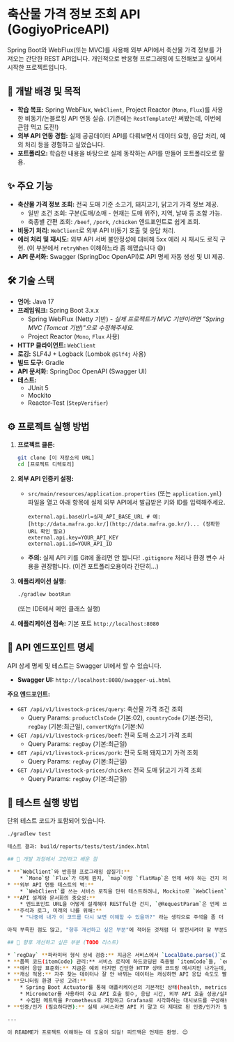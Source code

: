 # 축산물 가격 정보 조회 API (GogiyoPriceAPI)

Spring Boot와 WebFlux(또는 MVC)를 사용해 외부 API에서 축산물 가격 정보를 가져오는 간단한 REST API입니다. 개인적으로 반응형 프로그래밍에 도전해보고 싶어서 시작한 프로젝트입니다.

## 🚀 개발 배경 및 목적

* **학습 목표:** Spring WebFlux, `WebClient`, Project Reactor (`Mono`, `Flux`)를 사용한 비동기/논블로킹 API 연동 실습. (기존에는 `RestTemplate`만 써봤는데, 이번에 큰맘 먹고 도전!)
* **외부 API 연동 경험:** 실제 공공데이터 API를 다뤄보면서 데이터 요청, 응답 처리, 예외 처리 등을 경험하고 싶었습니다.
* **포트폴리오:** 학습한 내용을 바탕으로 실제 동작하는 API를 만들어 포트폴리오로 활용.

## ✨ 주요 기능

* **축산물 가격 정보 조회:** 전국 도매 기준 소고기, 돼지고기, 닭고기 가격 정보 제공.
    * 일반 조건 조회: 구분(도매/소매 - 현재는 도매 위주), 지역, 날짜 등 조합 가능.
    * 축종별 간편 조회: `/beef`, `/pork`, `/chicken` 엔드포인트로 쉽게 조회.
* **비동기 처리:** `WebClient`로 외부 API 비동기 호출 및 응답 처리.
* **에러 처리 및 재시도:** 외부 API 서버 불안정성에 대비해 5xx 에러 시 재시도 로직 구현. (이 부분에서 `retryWhen` 이해하느라 좀 헤맸습니다 😅)
* **API 문서화:** Swagger (SpringDoc OpenAPI)로 API 명세 자동 생성 및 UI 제공.

## 🛠️ 기술 스택

* **언어:** Java 17
* **프레임워크:** Spring Boot 3.x.x
    * Spring WebFlux (Netty 기반) - *실제 프로젝트가 MVC 기반이라면 "Spring MVC (Tomcat 기반)"으로 수정해주세요.*
    * Project Reactor (`Mono`, `Flux` 사용)
* **HTTP 클라이언트:** `WebClient`
* **로깅:** SLF4J + Logback (Lombok `@Slf4j` 사용)
* **빌드 도구:** Gradle
* **API 문서화:** SpringDoc OpenAPI (Swagger UI)
* **테스트:**
    * JUnit 5
    * Mockito
    * Reactor-Test (`StepVerifier`)

## ⚙️ 프로젝트 실행 방법

1.  **프로젝트 클론:**
    ```bash
    git clone [이 저장소의 URL]
    cd [프로젝트 디렉토리]
    ```

2.  **외부 API 인증키 설정:**
    * `src/main/resources/application.properties` (또는 `application.yml`) 파일을 열고 아래 항목에 실제 외부 API에서 발급받은 키와 ID를 입력해주세요.
        ```properties
        external.api.baseUrl=실제_API_BASE_URL # 예: [http://data.mafra.go.kr/](http://data.mafra.go.kr/)... (정확한 URL 확인 필요)
        external.api.key=YOUR_API_KEY
        external.api.id=YOUR_API_ID
        ```
    * **주의:** 실제 API 키를 Git에 올리면 안 됩니다! `.gitignore` 처리나 환경 변수 사용을 권장합니다. (이건 포트폴리오용이라 간단히...)

3.  **애플리케이션 실행:**
    ```bash
    ./gradlew bootRun
    ```
    (또는 IDE에서 메인 클래스 실행)

4.  **애플리케이션 접속:** 기본 포트 `http://localhost:8080`

## 📖 API 엔드포인트 명세

API 상세 명세 및 테스트는 Swagger UI에서 할 수 있습니다.

* **Swagger UI:** `http://localhost:8080/swagger-ui.html`

**주요 엔드포인트:**

* `GET /api/v1/livestock-prices/query`: 축산물 가격 조건 조회
    * Query Params: `productClsCode` (기본:02), `countryCode` (기본:전국), `regDay` (기본:최근일), `convertKgYn` (기본:N)
* `GET /api/v1/livestock-prices/beef`: 전국 도매 소고기 가격 조회
    * Query Params: `regDay` (기본:최근일)
* `GET /api/v1/livestock-prices/pork`: 전국 도매 돼지고기 가격 조회
    * Query Params: `regDay` (기본:최근일)
* `GET /api/v1/livestock-prices/chicken`: 전국 도매 닭고기 가격 조회
    * Query Params: `regDay` (기본:최근일)

## 🧪 테스트 실행 방법

단위 테스트 코드가 포함되어 있습니다.

```bash
./gradlew test

테스트 결과: build/reports/tests/test/index.html

## 🤔 개발 과정에서 고민하고 배운 점

* **`WebClient`와 반응형 프로그래밍 삽질기:**
    * `Mono`랑 `Flux`가 대체 뭔지, `map`이랑 `flatMap`은 언제 써야 하는 건지 처음엔 정말 헷갈렸습니다. 특히 에러 상황에서 `onErrorResume`으로 대체 값을 반환하거나, `retryWhen`으로 재시도 로직을 만드는 부분이 어려웠습니다. (스택오버플로우랑 공식 문서 엄청 뒤졌네요.) 그래도 비동기 코드가 어떻게 흘러가는지 조금은 감을 잡은 것 같습니다.
* **외부 API 연동 테스트의 벽:**
    * `WebClient`를 쓰는 서비스 로직을 단위 테스트하려니, Mockito로 `WebClient`의 그 긴 연쇄 호출을 다 모킹해야 해서 좀 당황했습니다. `StepVerifier`로 `Mono` 검증하는 것도 새로 배웠습니다. (`MockWebServer`라는 것도 있다는데, 일단 Mockito로 최대한 격리하는 연습부터 했습니다.)
* **API 설계와 문서화의 중요성:**
    * 엔드포인트 URL을 어떻게 설계해야 RESTful한 건지, `@RequestParam`은 언제 쓰고 `@PathVariable`은 언제 쓰는지 등등 고민이 많았습니다. Swagger 써보니 API 문서가 자동으로 나와서 편했고, 왜 문서화가 중요한지도 알게 되었습니다.
* **주석과 로그, 미래의 나를 위해:**
    * "나중에 내가 이 코드를 다시 보면 이해할 수 있을까?" 라는 생각으로 주석을 좀 더 신경 써서 달려고 했습니다. 로그도 어떤 레벨로, 어떤 내용을 찍어야 디버깅할 때 편할지 고민했습니다. (아직 부족하지만 노력 중입니다!)

아직 부족한 점도 많고, "향후 개선하고 싶은 부분"에 적어둔 것처럼 더 발전시켜야 할 부분도 많지만, 이번 "고기요" API 프로젝트를 통해 정말 많은 것을 배우고 경험할 수 있었습니다. 특히 **비동기 프로그래밍과 테스트 코드 작성에 대한 두려움을 조금이나마 극복할 수 있었던 것이 가장 큰 수확인 것 같습니다.** 앞으로도 꾸준히 학습하고 발전하는 개발자가 되겠습니다! 😊

## 🚀 향후 개선하고 싶은 부분 (TODO 리스트)

* `regDay` **파라미터 형식 상세 검증:** 지금은 서비스에서 `LocalDate.parse()`로 간단히 하는데, 컨트롤러에서 `@DateTimeFormat` 써서 더 명확하게 검증/바인딩 처리하기.
* **품목 코드(itemCode) 관리:** 서비스 로직에 하드코딩된 축종별 `itemCode`들, `enum`이나 설정 파일로 빼서 관리하기. (이건 진짜 빨리 고쳐야 할 듯)
* **에러 응답 표준화:** 지금은 예외 터지면 간단한 HTTP 상태 코드랑 메시지만 나가는데, 좀 더 상세하고 일관된 에러 DTO 만들어서 `@ControllerAdvice`로 전역 처리해보기.
* **캐싱 적용:** 자주 찾는 데이터나 잘 안 바뀌는 데이터는 캐싱하면 API 응답 속도도 빨라지고 외부 API 호출도 줄일 수 있을 것 같음. (Redis 같은 거 써보고 싶네요.)
* **모니터링 환경 구성 고려:**
    * Spring Boot Actuator를 통해 애플리케이션의 기본적인 상태(health, metrics 등)를 노출하고,
    * Micrometer를 사용하여 주요 API 호출 횟수, 응답 시간, 외부 API 호출 성공/실패율 같은 커스텀 메트릭을 수집하는 방법을 학습하고 적용해보고 싶습니다.
    * 수집된 메트릭을 Prometheus로 저장하고 Grafana로 시각화하는 대시보드를 구성해보는 것도 좋은 경험이 될 것 같습니다. (아직은 막연하지만, 운영 환경에서는 필수라고 들어서 관심이 많습니다.)
* **인증/인가 (필요하다면):** 실제 서비스라면 API 키 말고 더 제대로 된 인증/인가가 필요할 듯. (OAuth2 같은 거?)

---

이 README가 프로젝트 이해하는 데 도움이 되길! 피드백은 언제든 환영. 😊
